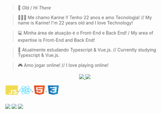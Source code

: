 > 🤩 *Olá / Hi There*

> 👩🏾‍💻 Me chamo Karine !! Tenho 22 anos e amo Tecnologia! // My name is Karine! I'm 22 years old and I love Technology!
 
> 💻 Minha área de atuação é o Front-End e Back End! / My area of expertise is Front-End and Back End!

>🌱 Atualmente estudando Typescript & Vue.js. // Currently studying Typescript & Vue.js.

>🎮 Amo jogar online! //  I love playing online!


 <div align="center">
  <a href="https://github.com/karinelucia">
  <img height="180em" src="https://github-readme-stats.vercel.app/api?username=karinelucia&show_icons=true&theme=dracula&include_all_commits=true&count_private=true"/>
  <img height="180em" src="https://github-readme-stats.vercel.app/api/top-langs/?username=karinelucia&layout=compact&langs_count=7&theme=dark"/>
</div>
 
 <div style="display: inline_block"><br>
  <img align="center" alt="Rafa-Js" height="30" width="40" src="https://raw.githubusercontent.com/devicons/devicon/master/icons/javascript/javascript-plain.svg">
  <img align="center" alt="Rafa-React" height="30" width="40" src="https://raw.githubusercontent.com/devicons/devicon/master/icons/react/react-original.svg">
  <img align="center" alt="Rafa-HTML" height="30" width="40" src="https://raw.githubusercontent.com/devicons/devicon/master/icons/html5/html5-original.svg">
  <img align="center" alt="Rafa-CSS" height="30" width="40" src="https://raw.githubusercontent.com/devicons/devicon/master/icons/css3/css3-original.svg">
</div>
  
  ##
 
<div> 
 
  <a href="https://www.instagram.com/_0koye_/" target="_blank"><img src="https://img.shields.io/badge/-Instagram-%23E4405F?style=for-the-badge&logo=instagram&logoColor=white" target="_blank"></a> 
  <a href = "mailto:karinenascc@gmail.com"><img src="https://img.shields.io/badge/-Gmail-%23333?style=for-the-badge&logo=gmail&logoColor=white" target="_blank"></a>
  <a href="https://www.linkedin.com/in/karine-nascimento-992a6a155/" target="_blank"><img src="https://img.shields.io/badge/-LinkedIn-%230077B5?style=for-the-badge&logo=linkedin&logoColor=white" target="_blank"></a> 
 
 
</div>
